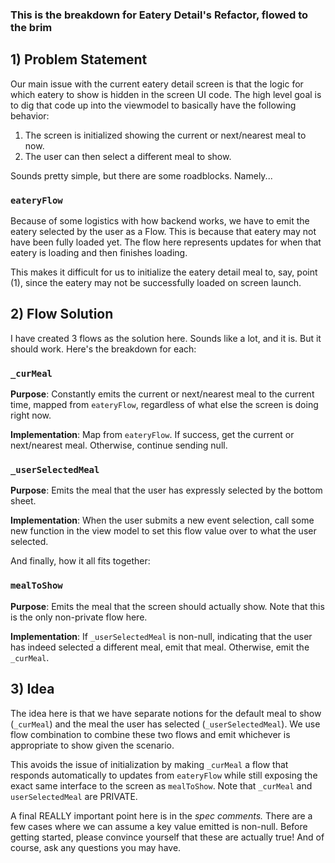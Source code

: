 ### This is the breakdown for Eatery Detail's Refactor, flowed to the brim

## 1) Problem Statement

Our main issue with the current eatery detail screen is that the logic for which eatery to show is hidden in the screen UI code. The high level goal is to dig that code up into the viewmodel to basically have the following behavior:

1. The screen is initialized showing the current or next/nearest meal to now.
2. The user can then select a different meal to show.

Sounds pretty simple, but there are some roadblocks. Namely...

### `eateryFlow`

Because of some logistics with how backend works, we have to emit the eatery selected by the user as a Flow. This is because that eatery may not have been fully loaded yet. The flow here represents updates for when that eatery is loading and then finishes loading.

This makes it difficult for us to initialize the eatery detail meal to, say, point (1), since the eatery may not be successfully loaded on screen launch.

## 2) Flow Solution

I have created 3 flows as the solution here. Sounds like a lot, and it is. But it should work. Here's the breakdown for each:

### `_curMeal`

**Purpose**: Constantly emits the current or next/nearest meal to the current time, mapped from `eateryFlow`, regardless of what else the screen is doing right now.

**Implementation**: Map from `eateryFlow`. If success, get the current or next/nearest meal. Otherwise, continue sending null.

### `_userSelectedMeal`

**Purpose**: Emits the meal that the user has expressly selected by the bottom sheet.

**Implementation**: When the user submits a new event selection, call some new function in the view model to set this flow value over to what the user selected.

And finally, how it all fits together:

### `mealToShow`

**Purpose**: Emits the meal that the screen should actually show. Note that this is the only non-private flow here.

**Implementation**: If `_userSelectedMeal` is non-null, indicating that the user has indeed selected a different meal, emit that meal. Otherwise, emit the `_curMeal`.

## 3) Idea

The idea here is that we have separate notions for the default meal to show (`_curMeal`) and the meal the user has selected (`_userSelectedMeal`). We use flow combination to combine these two flows and emit whichever is appropriate to show given the scenario.

This avoids the issue of initialization by making `_curMeal` a flow that responds automatically to updates from `eateryFlow` while still exposing the exact same interface to the screen as `mealToShow`. Note that `_curMeal` and `userSelectedMeal` are PRIVATE.

A final REALLY important point here is in the *spec comments.* There are a few cases where we can assume a key value emitted is non-null. Before getting started, please convince yourself that these are actually true! And of course, ask any questions you may have.
